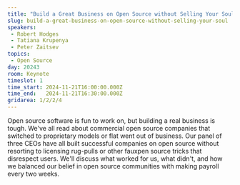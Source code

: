 ```yaml
---
title: "Build a Great Business on Open Source without Selling Your Soul"
slug: build-a-great-business-on-open-source-without-selling-your-soul
speakers:
 - Robert Hodges
 - Tatiana Krupenya
 - Peter Zaitsev
topics:
 - Open Source
day: 20243
room: Keynote
timeslot: 1
time_start: 2024-11-21T16:00:00.000Z
time_end:   2024-11-21T16:30:00.000Z
gridarea: 1/2/2/4
---
```


Open source software is fun to work on, but building a real business is tough. We've all read about commercial open source companies that switched to proprietary models or flat went out of business. Our panel of three CEOs have all built successful companies on open source without resorting to licensing rug-pulls or other fauxpen source tricks that disrespect users. We'll discuss what worked for us, what didn't, and how we balanced our belief in open source communities with making payroll every two weeks.